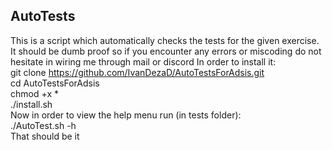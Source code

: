 ## AutoTests
This is a script which automatically checks the tests for the given exercise.
It should be dumb proof so if you encounter any errors or miscoding do not hesitate in wiring me through mail or discord
In order to install it:  
git clone https://github.com/IvanDezaD/AutoTestsForAdsis.git  
cd AutoTestsForAdsis  
chmod +x *  
./install.sh <path-to-tests-folder>   
Now in order to view the help menu run (in tests folder):  
./AutoTest.sh -h  
That should be it  
